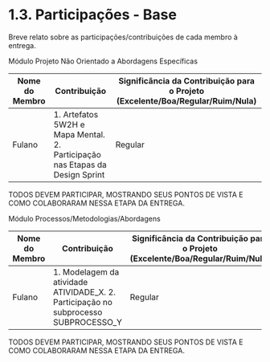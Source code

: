 # 1.3. Participações - Base

Breve relato sobre as participações/contribuições de cada membro à entrega. 


Módulo Projeto Não Orientado a Abordagens Específicas

|Nome do Membro | Contribuição | Significância da Contribuição para o Projeto (Excelente/Boa/Regular/Ruim/Nula) |
| -- | -- | -- |
| Fulano  |  1. Artefatos 5W2H e Mapa Mental. 2. Participação nas Etapas da Design Sprint | Regular |

TODOS DEVEM PARTICIPAR, MOSTRANDO SEUS PONTOS DE VISTA E COMO COLABORARAM NESSA ETAPA DA ENTREGA.


Módulo Processos/Metodologias/Abordagens

|Nome do Membro | Contribuição | Significância da Contribuição para o Projeto (Excelente/Boa/Regular/Ruim/Nula) |
| -- | -- | -- |
| Fulano  |  1. Modelagem da atividade ATIVIDADE_X. 2. Participação no subprocesso SUBPROCESSO_Y | Regular |

TODOS DEVEM PARTICIPAR, MOSTRANDO SEUS PONTOS DE VISTA E COMO COLABORARAM NESSA ETAPA DA ENTREGA.
